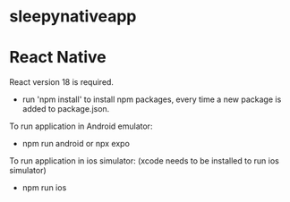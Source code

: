 # sleepynativeapp

# React Native

React version 18 is required.

- run 'npm install' to install npm packages, every time a new package is added to package.json.

To run application in Android emulator:

- npm run android or npx expo

To run application in ios simulator:
(xcode needs to be installed to run ios simulator)

- npm run ios
